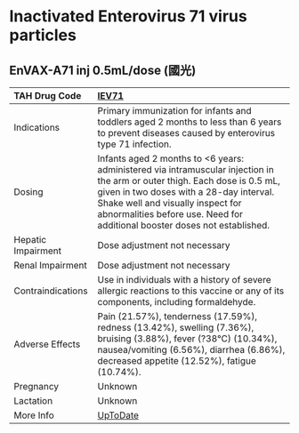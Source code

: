 # Inactivated Enterovirus 71 virus particles

## EnVAX-A71 inj 0.5mL/dose (國光)

| TAH Drug Code      | [IEV71](https://www.tahsda.org.tw/drugs/hissearch.php?drug_code=IEV71)                                                                                                                                                                                                                  |
|:-------------------|:----------------------------------------------------------------------------------------------------------------------------------------------------------------------------------------------------------------------------------------------------------------------------------------|
| Indications        | Primary immunization for infants and toddlers aged 2 months to less than 6 years to prevent diseases caused by enterovirus type 71 infection.                                                                                                                                           |
| Dosing             | Infants aged 2 months to <6 years: administered via intramuscular injection in the arm or outer thigh. Each dose is 0.5 mL, given in two doses with a 28-day interval. Shake well and visually inspect for abnormalities before use. Need for additional booster doses not established. |
| Hepatic Impairment | Dose adjustment not necessary                                                                                                                                                                                                                                                           |
| Renal Impairment   | Dose adjustment not necessary                                                                                                                                                                                                                                                           |
| Contraindications  | Use in individuals with a history of severe allergic reactions to this vaccine or any of its components, including formaldehyde.                                                                                                                                                        |
| Adverse Effects    | Pain (21.57%), tenderness (17.59%), redness (13.42%), swelling (7.36%), bruising (3.88%), fever (?38°C) (10.34%), nausea/vomiting (6.56%), diarrhea (6.86%), decreased appetite (12.52%), fatigue (10.74%).                                                                             |
| Pregnancy          | Unknown                                                                                                                                                                                                                                                                                 |
| Lactation          | Unknown                                                                                                                                                                                                                                                                                 |
| More Info          | [UpToDate](https://www.uptodate.com/contents/inactivated-enterovirus-71-virus-particles-drug-information)                                                                                                                                                                               |

